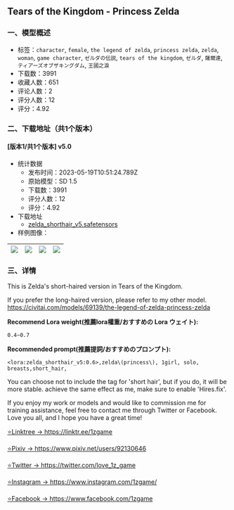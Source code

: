 ## Tears of the Kingdom - Princess Zelda
### 一、模型概述

- 标签：`character`, `female`, `the legend of zelda`, `princess zelda`, `zelda`, `woman`, `game character`, `ゼルダの伝説`, `tears of the kingdom`, `ゼルダ`, `薩爾達`, `ティアーズオブザキングダム`, `王國之淚`
- 下载数：3991
- 收藏人数：651
- 评论人数：2
- 评分人数：12
- 评分：4.92

### 二、下载地址（共1个版本）

#### [版本1/共1个版本] v5.0

- 统计数据
  - 发布时间：2023-05-19T10:51:24.789Z
  - 原始模型：SD 1.5
  - 下载数：3991
  - 评分人数：12
  - 评分：4.92
- 下载地址
  - [zelda_shorthair_v5.safetensors](https://civitai.com/api/download/models/74839)
- 样例图像：

| <img src="https://image.civitai.com/xG1nkqKTMzGDvpLrqFT7WA/d8413dd2-f224-4726-ba51-208b98af8852/width=450/836171.jpeg" /> | <img src="https://image.civitai.com/xG1nkqKTMzGDvpLrqFT7WA/bd52e470-d038-4203-8db3-e569f747937f/width=450/836212.jpeg" /> | <img src="https://image.civitai.com/xG1nkqKTMzGDvpLrqFT7WA/e211fad2-beb1-4c78-81fc-2b44afd4bb9d/width=450/836172.jpeg" /> | <img src="https://image.civitai.com/xG1nkqKTMzGDvpLrqFT7WA/4ffaba47-95aa-4dc0-b468-de9690e31dd8/width=450/836174.jpeg" /> |
| ---- | ---- | ---- | ---- |


### 三、详情
<p>This is Zelda's short-haired version in Tears of the Kingdom.</p><p>If you prefer the long-haired version, please refer to my other model. <a target="_blank" rel="ugc" href="https://civitai.com/models/69139/the-legend-of-zelda-princess-zelda ">https://civitai.com/models/69139/the-legend-of-zelda-princess-zelda</a></p><p></p><p><strong>Recommend Lora weight(推薦lora權重/おすすめの Lora ウェイト):</strong></p><pre><code>0.4~0.7</code></pre><p></p><p><strong>Recommended prompt(推薦提詞/おすすめのプロンプト):</strong></p><pre><code>&lt;lora:zelda_shorthair_v5:0.6&gt;,zelda\(princess\), 1girl, solo, breasts,short_hair,</code></pre><p></p><p>You can choose not to include the tag for 'short hair', but if you do, it will be more stable. achieve the same effect as me, make sure to enable 'Hires.fix'.</p><p></p><p>If you enjoy my work or models and would like to commission me for training assistance, feel free to contact me through Twitter or Facebook. Love you all, and I hope you have a great time!</p><p><a target="_blank" rel="ugc" href="https://linktr.ee/1zgame">⭐Linktree -&gt; https://linktr.ee/1zgame</a></p><p><a target="_blank" rel="ugc" href="https://www.pixiv.net/users/92130646">⭐Pixiv -&gt; https://www.pixiv.net/users/92130646</a></p><p><a target="_blank" rel="ugc" href="https://twitter.com/love_1z_game">⭐Twitter -&gt; https://twitter.com/love_1z_game</a></p><p><a target="_blank" rel="ugc" href="https://www.instagram.com/1zgame/">⭐Instagram -&gt; https://www.instagram.com/1zgame/</a></p><p><a target="_blank" rel="ugc" href="https://www.facebook.com/1zgame">⭐Facebook -&gt; https://www.facebook.com/1zgame</a></p>